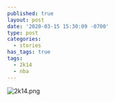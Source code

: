 ```yaml
---
published: true
layout: post
date: '2020-03-15 15:30:09 -0700'
type: post
categories:
  - stories
has_tags: true
tags:
  - 2k14
  - nba
---
```

![2k14.png]({{site.baseurl}}/_posts/2k14.png)
